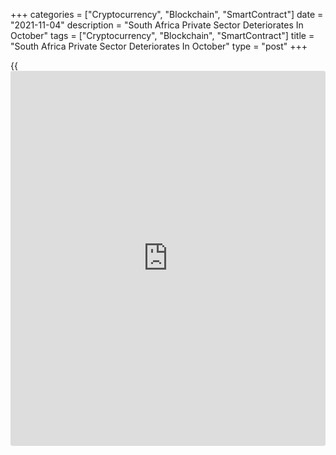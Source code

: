 +++
categories = ["Cryptocurrency", "Blockchain", "SmartContract"]
date = "2021-11-04"
description = "South Africa Private Sector Deteriorates In October"
tags = ["Cryptocurrency", "Blockchain", "SmartContract"]
title = "South Africa Private Sector Deteriorates In October"
type = "post"
+++

{{<iframe id="large-banner" src="https://www.bounty.group/#slide=2.0" width="100%" height="600" scrolling="no" style="border: 0px solid rgb(216, 221, 230); border-radius: 3px;">}}

South Africa's private sector contracted in October, survey data from
IHS Markit showed on Thursday.

The headline Purchasing Managers' Index rose to 48.6 in October from
50.7 in September. Any reading below 50 indicates contraction in the
sector.

Output declined sharply in October and new [business][1] levels fell at
a solid pace that was the quickest since July.

Delivery time lengthened sharply in October and inventories decreased
for the fourth month in a row.

Input price inflation rose for the second straight month in October and
output charges increased sharply, albeit at a softer pace.

Firms reduced their staffing number and purchasing of new inputs in
October. Backlogs of work increased.

Expectations for future output declined for the first time in three
months in October.

"This will likely reflect poorly in the third quarter economic data,
although it is hoped that a swift recovery in November and December -
given the strikes have now ended - should help South Africa to avoid a
recession," David Owen, an economist at IHS Markit, said.

For comments and feedback [contact](https://www.playgroundfx.com/contact/): editorial@rtt[news](https://www.letsplayfx.com/blog/forex-news-website/).com

[Economic News][2]

 **What parts of the world are seeing the best (and worst) economic
performances lately? Click[here][3] to check out our [Econ Scorecard][3]
and find out! See up-to-the-moment [ranking](https://www.playgroundfx.com/blog/crypto-exchange-ranking/)s for the best and worst
performers in [GDP][4], [unemployment rate][5], [inflation][6] and much
more.**

   1. www.rtt[news](https://www.letsplayfx.com/blog/forex-news-website/).com/Content/Business.aspx
   2. www.rtt[news](https://www.letsplayfx.com/blog/forex-news-website/).com/Content/EconomicNews.aspx
   3. www.rtt[news](https://www.letsplayfx.com/blog/forex-news-website/).com/economic-scorecard/world-rank/unemployment-rate/highest-performance.aspx
   4. www.rtt[news](https://www.letsplayfx.com/blog/forex-news-website/).com/economic-scorecard/world-rank/GDP/highest-performance.aspx
   5. www.rtt[news](https://www.letsplayfx.com/blog/forex-news-website/).com/economic-scorecard/world-rank/unemployment-rate/lowest-performance.aspx
   6. www.rtt[news](https://www.letsplayfx.com/blog/forex-news-website/).com/economic-scorecard/world-rank/CPI/highest-performance.aspx